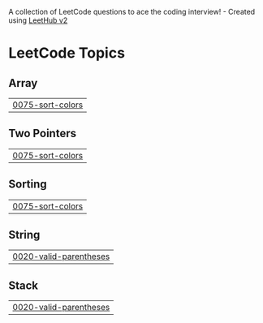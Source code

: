 A collection of LeetCode questions to ace the coding interview! - Created using [LeetHub v2](https://github.com/arunbhardwaj/LeetHub-2.0)
<!---LeetCode Topics Start-->
# LeetCode Topics
## Array
|  |
| ------- |
| [0075-sort-colors](https://github.com/teju-chowdary/-CrackYourPlacement/tree/master/0075-sort-colors) |
## Two Pointers
|  |
| ------- |
| [0075-sort-colors](https://github.com/teju-chowdary/-CrackYourPlacement/tree/master/0075-sort-colors) |
## Sorting
|  |
| ------- |
| [0075-sort-colors](https://github.com/teju-chowdary/-CrackYourPlacement/tree/master/0075-sort-colors) |
## String
|  |
| ------- |
| [0020-valid-parentheses](https://github.com/teju-chowdary/-CrackYourPlacement/tree/master/0020-valid-parentheses) |
## Stack
|  |
| ------- |
| [0020-valid-parentheses](https://github.com/teju-chowdary/-CrackYourPlacement/tree/master/0020-valid-parentheses) |
<!---LeetCode Topics End-->